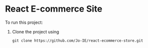 # React E-commerce Site

To run this project:

1. Clone the project using

   `git clone https://github.com/Jo-IE/react-ecommerce-store.git`
